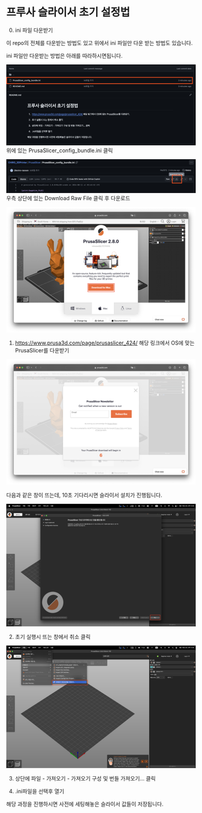 # 프루사 슬라이서 초기 설정법

0. ini 파일 다운받기

이 repo의 전체를 다운받는 방법도 있고 위에서 ini 파일만 다운 받는 방법도 있습니다.

ini 파일만 다운받는 방법은 아래를 따라하시면됩니다. 

![깃허브 파일선택 이미지](/images/000.png)
위에 있는 PrusaSlicer_config_bundle.ini 클릭

![깃허브 파일다운로드 이미지](/images/001.png)
우측 상단에 있는 Download Raw File 클릭 후 다운로드

![프루사슬라이서 다운로드 홈페이지](/images/002.png)

1. https://www.prusa3d.com/page/prusaslicer_424/ 해당 링크에서 OS에 맞는 PrusaSlicer를 다운받기

![프루사슬라이서 후원 대기](/images/003.png)

다음과 같은 창이 뜨는데, 10초 기다리시면 슬라이서 설치가 진행됩니다.

![기본 프린터 설정 취소](/images/004.png)

2. 초기 실행시 뜨는 창에서 취소 클릭

![번들 가져오기](/images/005.png)

3. 상단에 파일 - 가져오기 - 가져오기 구성 및 번들 가져오기... 클릭

4. .ini파일을 선택후 열기

해당 과정을 진행하시면 사전에 세팅해놓은 슬라이서 값들이 저장됩니다.